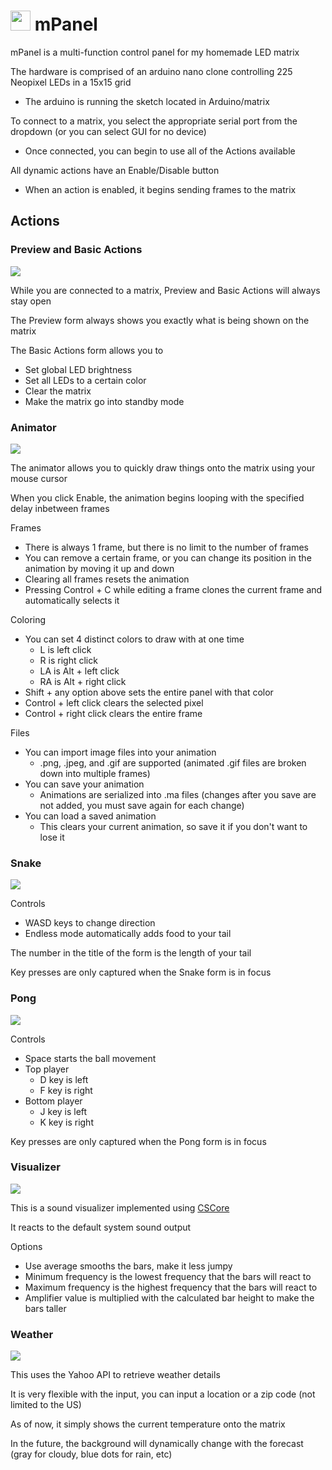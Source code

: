 # <img src="https://raw.githubusercontent.com/PatPositron/mPanel/master/images/mPanel.png" width="32" height="32"> mPanel

mPanel is a multi-function control panel for my homemade LED matrix

The hardware is comprised of an arduino nano clone controlling 225 Neopixel LEDs in a 15x15 grid
 * The arduino is running the sketch located in Arduino/matrix

To connect to a matrix, you select the appropriate serial port from the dropdown (or you can select GUI for no device)
 * Once connected, you can begin to use all of the Actions available

All dynamic actions have an Enable/Disable button
 * When an action is enabled, it begins sending frames to the matrix

## Actions
### Preview and Basic Actions
<img src="https://raw.githubusercontent.com/PatPositron/mPanel/master/images/preview.gif">

While you are connected to a matrix, Preview and Basic Actions will always stay open

The Preview form always shows you exactly what is being shown on the matrix

The Basic Actions form allows you to
* Set global LED brightness
* Set all LEDs to a certain color
* Clear the matrix
* Make the matrix go into standby mode

### Animator
<img src="https://raw.githubusercontent.com/PatPositron/mPanel/master/images/animator.gif">

The animator allows you to quickly draw things onto the matrix using your mouse cursor

When you click Enable, the animation begins looping with the specified delay inbetween frames

Frames
* There is always 1 frame, but there is no limit to the number of frames
* You can remove a certain frame, or you can change its position in the animation by moving it up and down
* Clearing all frames resets the animation
* Pressing Control + C while editing a frame clones the current frame and automatically selects it

Coloring
* You can set 4 distinct colors to draw with at one time
  * L is left click
  * R is right click
  * LA is Alt + left click
  * RA is Alt + right click
* Shift + any option above sets the entire panel with that color
* Control + left click clears the selected pixel
* Control + right click clears the entire frame

Files
* You can import image files into your animation
  * .png, .jpeg, and .gif are supported (animated .gif files are broken down into multiple frames)
* You can save your animation
  * Animations are serialized into .ma files (changes after you save are not added, you must save again for each change)
* You can load a saved animation
  * This clears your current animation, so save it if you don't want to lose it

### Snake
<img src="https://raw.githubusercontent.com/PatPositron/mPanel/master/images/snake.gif">

Controls
* WASD keys to change direction
* Endless mode automatically adds food to your tail

The number in the title of the form is the length of your tail

Key presses are only captured when the Snake form is in focus

### Pong
<img src="https://raw.githubusercontent.com/PatPositron/mPanel/master/images/pong.gif">

Controls
* Space starts the ball movement
* Top player
  * D key is left
  * F key is right
* Bottom player
  * J key is left
  * K key is right

Key presses are only captured when the Pong form is in focus

### Visualizer
<img src="https://raw.githubusercontent.com/PatPositron/mPanel/master/images/visualizer.gif">

This is a sound visualizer implemented using <a href="https://github.com/filoe/cscore">CSCore</a>

It reacts to the default system sound output

Options
* Use average smooths the bars, make it less jumpy
* Minimum frequency is the lowest frequency that the bars will react to
* Maximum frequency is the highest frequency that the bars will react to
* Amplifier value is multiplied with the calculated bar height to make the bars taller

### Weather
<img src="https://raw.githubusercontent.com/PatPositron/mPanel/master/images/weather.gif">

This uses the Yahoo API to retrieve weather details

It is very flexible with the input, you can input a location or a zip code (not limited to the US)

As of now, it simply shows the current temperature onto the matrix

In the future, the background will dynamically change with the forecast (gray for cloudy, blue dots for rain, etc)

